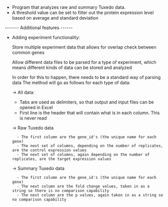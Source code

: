 - Program that analyzes raw and summary Tuxedo data.
- A threshold value can be set to filter out the protein expression level based on average 
and standard deviation

------- Additional features ------

- Adding experiment functionality:
    
    Store multiple experiment data that allows for overlap check between common genes

    Allow different data files to be parsed for a type of experiment, 
    which means different kinds of data can be stored and analyzed

    In order for this to happen, there needs to be a standard way of parsing data
    The method will go as follows for each type of data:
    
    -> All data:

    - Tabs are used as delimiters, so that output and input files can be opened in Excel
    - First line is the header that will contain what is in each column. This is never read

    -> Raw Tuxedo data
        
        - The first column are the gene_id's (the unique name for each gene)
        - The next set of columns, depending on the number of replicates, are the control expression values
        - The next set of columns, again depending on the number of replicates, are the target expression values

    -> Summary Tuxedo data

        - The first column are the gene_id's (the unique name for each gene)
        - The next column are the fold change values, taken in as a string so there is no comparison capability
        - The next column are the p values, again taken in as a string so no comparison capability

